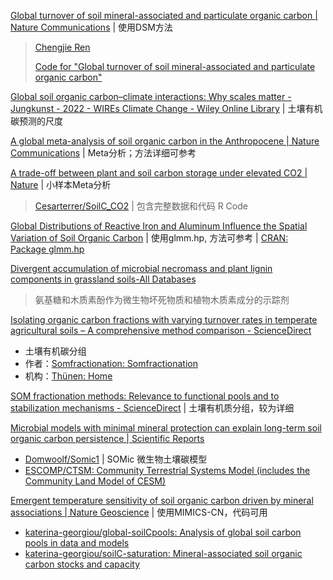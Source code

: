 
[Global turnover of soil mineral-associated and particulate organic carbon | Nature Communications](https://www.nature.com/articles/s41467-024-49743-7) | 使用DSM方法

> [Chengjie Ren](https://figshare.com/authors/Chengjie_Ren/11717636)
>
> [Code for "Global turnover of soil mineral-associated and particulate organic carbon"](https://doi.org/10.6084/m9.figshare.25962721.v1)

[Global soil organic carbon–climate interactions: Why scales matter - Jungkunst - 2022 - WIREs Climate Change - Wiley Online Library](https://wires.onlinelibrary.wiley.com/doi/full/10.1002/wcc.780) | 土壤有机碳预测的尺度

[A global meta-analysis of soil organic carbon in the Anthropocene | Nature Communications](https://www.nature.com/articles/s41467-023-39338-z) | Meta分析；方法详细可参考

[A trade-off between plant and soil carbon storage under elevated CO2 | Nature](https://www.nature.com/articles/s41586-021-03306-8) | 小样本Meta分析

> [Cesarterrer/SoilC_CO2](https://github.com/cesarterrer/SoilC_CO2) | 包含完整数据和代码 R Code

[Global Distributions of Reactive Iron and Aluminum Influence the Spatial Variation of Soil Organic Carbon](https://onlinelibrary.wiley.com/doi/10.1111/gcb.17576) | 使用glmm.hp, 方法可参考 | [CRAN: Package glmm.hp](https://cran.r-project.org/web/packages/glmm.hp/index.html)

[Divergent accumulation of microbial necromass and plant lignin components in grassland soils-All Databases](https://webofscience.clarivate.cn/wos/alldb/full-record/WOS:000442909300004)

> 氨基糖和木质素酚作为微生物坏死物质和植物木质素成分的示踪剂

[Isolating organic carbon fractions with varying turnover rates in temperate agricultural soils – A comprehensive method comparison - ScienceDirect](https://www.sciencedirect.com/science/article/pii/S0038071718302232)

- 土壤有机碳分组
- 作者：[Somfractionation: Somfractionation](https://www.somfractionation.org/)
- 机构：[Thünen: Home](https://www.thuenen.de/en/)

[SOM fractionation methods: Relevance to functional pools and to stabilization mechanisms - ScienceDirect](https://www.sciencedirect.com/science/article/pii/S0038071707001125) | 土壤有机质分组，较为详细

[Microbial models with minimal mineral protection can explain long-term soil organic carbon persistence | Scientific Reports](https://www.nature.com/articles/s41598-019-43026-8)

- [Domwoolf/Somic1](https://github.com/domwoolf/somic1) | SOMic 微生物土壤碳模型
- [ESCOMP/CTSM: Community Terrestrial Systems Model (includes the Community Land Model of CESM)](https://github.com/ESCOMP/CTSM)

[Emergent temperature sensitivity of soil organic carbon driven by mineral associations | Nature Geoscience](https://www.nature.com/articles/s41561-024-01384-7) | 使用MIMICS-CN，代码可用

- [katerina-georgiou/global-soilCpools: Analysis of global soil carbon pools in data and models](https://github.com/katerina-georgiou/global-soilCpools)
- [katerina-georgiou/soilC-saturation: Mineral-associated soil organic carbon stocks and capacity](https://github.com/katerina-georgiou/soilC-saturation)